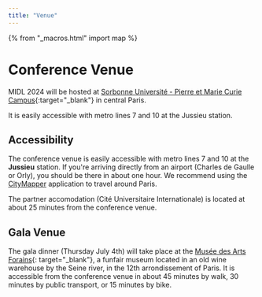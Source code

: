 ```yaml
---
title: "Venue"
---
```

{% from "_macros.html" import map %}

# Conference Venue
MIDL 2024 will be hosted at [Sorbonne Université - Pierre et Marie Curie Campus](https://sciences.sorbonne-universite.fr/en/sorbonne-universite-campus-pierre-et-marie-curie){:target="_blank"} in central Paris.

<!-- ![SCAI](/images/venue_map.png) -->

It is easily accessible with metro lines 7 and 10 at the Jussieu station.

## Accessibility

The conference venue is easily accessible with metro lines 7 and 10 at the **Jussieu** station. If you're arriving directly from an airport (Charles de Gaulle or Orly), you should be there in about one hour. We recommend using the [CityMapper](https://citymapper.com) application to travel around Paris.
<center>
<script src='https://static.citymapper.com/js/embed/widget.js' data-slug='d4erd8zcvn' data-width=600 ></script>
</center>

The partner accomodation (Cité Universitaire Internationale) is located at about 25 minutes from the conference venue.

## Gala Venue

The gala dinner (Thursday July 4th) will take place at the [Musée des Arts Forains](https://arts-forains.com){: target="_blank"}, a funfair museum located in an old wine warehouse by the Seine river, in the 12th arrondissement of Paris. It is accessible from the conference venue in about 45 minutes by walk, 30 minutes by public transport, or 15 minutes by bike.

<center>
<script src='https://static.citymapper.com/js/embed/widget.js' data-slug='1otj7kvxta' data-width=600 ></script>
</center>